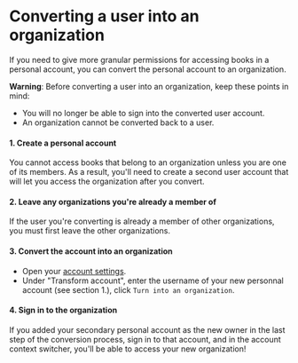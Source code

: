 # Converting a user into an organization

If you need to give more granular permissions for accessing books in a personal account, you can convert the personal account to an organization.

**Warning**: Before converting a user into an organization, keep these points in mind:

* You will no longer be able to sign into the converted user account.
* An organization cannot be converted back to a user.


#### 1. Create a personal account

You cannot access books that belong to an organization unless you are one of its members. As a result, you'll need to create a second user account that will let you access the organization after you convert.

#### 2. Leave any organizations you're already a member of

If the user you're converting is already a member of other organizations, you must first leave the other organizations.

#### 3. Convert the account into an organization

* Open your [account settings](https://www.gitbook.com/settings).
* Under "Transform account", enter the username of your new personnal account (see section 1.), click `Turn into an organization`.

#### 4. Sign in to the organization

If you added your secondary personal account as the new owner in the last step of the conversion process, sign in to that account, and in the account context switcher, you'll be able to access your new organization!